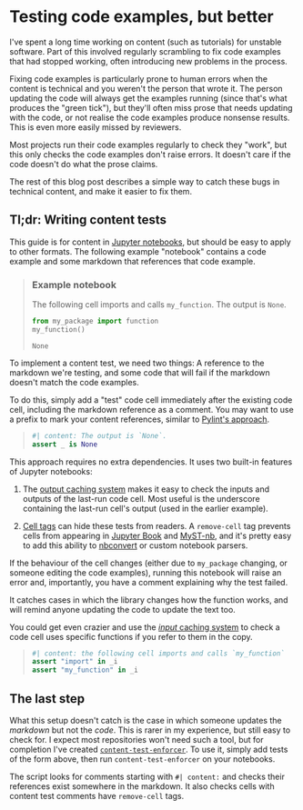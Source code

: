 # Testing code examples, but better

I've spent a long time working on content (such as tutorials) for unstable
software. Part of this involved regularly scrambling to fix code examples that
had stopped working, often introducing new problems in the process.

Fixing code examples is particularly prone to human errors when the content is
technical and you weren't the person that wrote it. The person updating the
code will always get the examples running (since that's what produces the
"green tick"), but they'll often miss prose that needs updating with the code,
or not realise the code examples produce nonsense results. This is even more
easily missed by reviewers.

Most projects run their code examples regularly to check they "work", but this
only checks the code examples don't raise errors. It doesn't care if the code
doesn't do what the prose claims.

The rest of this blog post describes a simple way to catch these bugs in
technical content, and make it easier to fix them.

## Tl;dr: Writing content tests

This guide is for content in [Jupyter notebooks](https://jupyter.org/), but
should be easy to apply to other formats. The following example "notebook"
contains a code example and some markdown that references that code example.

> ### Example notebook
>
> The following cell imports and calls `my_function`. The output is `None`.
> 
> ```python
> from my_package import function
> my_function()
> ```
> ```output
> None
> ```

To implement a content test, we need two things: A reference to the markdown
we're testing, and some code that will fail if the markdown doesn't match the
code examples.

To do this, simply add a "test" code cell immediately after the existing code
cell, including the markdown reference as a comment. You may want to use a
prefix to mark your content references, similar to [Pylint's
approach](https://pylint.pycqa.org/en/latest/user_guide/messages/message_control.html#block-disables).

> ```python
> #| content: The output is `None`.
> assert _ is None
> ```

This approach requires no extra dependencies. It uses two built-in features of
Jupyter notebooks:

1. The [output caching system](https://ipython.readthedocs.io/en/stable/interactive/reference.html#output-caching-system)
   makes it easy to check the inputs and outputs of the last-run code cell.
   Most useful is the underscore containing the last-run cell's output (used in
   the earlier example).

2. [Cell tags](https://jupyterbook.org/en/stable/content/metadata.html#adding-tags-using-notebook-interfaces)
   can hide these tests from readers. A `remove-cell` tag prevents cells from
   appearing in [Jupyter
   Book](https://jupyterbook.org/en/stable/interactive/hiding.html#removing-code-cell-content)
   and
   [MyST-nb](https://myst-nb.readthedocs.io/en/latest/render/hiding.html#remove-parts-of-cells),
   and it's pretty easy to add this ability to
   [nbconvert](https://nbconvert.readthedocs.io/en/latest/removing_cells.html)
   or custom notebook parsers.

If the behaviour of the cell changes (either due to `my_package` changing, or
someone editing the code examples), running this notebook will raise an error
and, importantly, you have a comment explaining why the test failed.

It catches cases in which the library changes how the function works, and will
remind anyone updating the code to update the text too.

You could get even crazier and use the [_input_ caching
system](https://ipython.readthedocs.io/en/stable/interactive/reference.html#input-caching-system)
to check a code cell uses specific functions if you refer to them in the copy.

> ```python
> #| content: the following cell imports and calls `my_function`
> assert "import" in _i
> assert "my_function" in _i
> ```


## The last step

What this setup doesn't catch is the case in which someone updates the
_markdown_ but not the _code_. This is rarer in my experience, but still easy
to check for. I expect most repositories won't need such a tool, but for
completion I've created
[`content-test-enforcer`](https://github.com/frankharkins/content-test-enforcer).
To use it, simply add tests of the form above, then run `content-test-enforcer`
on your notebooks.

The script looks for comments starting with `#| content:` and checks their
references exist somewhere in the markdown. It also checks cells with content
test comments have `remove-cell` tags.
